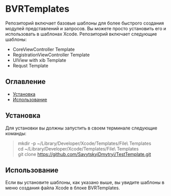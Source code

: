 # BVRTemplates
Репозиторий включает базовые шаблоны для более быстрого создания модулей представлений и запросов. Вы можете просто установить его и использовать в шаблонах Xcode. Репозиторий включает следующие шаблоны:

* CoreViewController Template
* RegistrationViewController Template
* UIView with xib Template
* Requst Template

## Оглавление

* [Установка](#установка)
* [Использование](#использование)


## Установка

Для установки вы должны запустить в своем терминале следующие команды:

> mkdir -p ~/Library/Developer/Xcode/Templates/File\ Templates <br />
> cd ~/Library/Developer/Xcode/Templates/File\ Templates <br />
> git clone https://github.com/SavytskyiDmytryi/TestTemplate.git

## Использование

Если вы установите шаблоны, как указано выше, вы увидите шаблоны в меню создания файла Xcode в блоке BVRTemplates.
